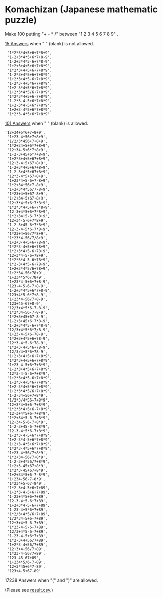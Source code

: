# Komachizan (Japanese mathematic puzzle)

Make 100 putting "+ - * /" between "1 2 3 4 5 6 7 8 9" .

[15 Answers](https://github.com/go125/ten_puzzle/blob/8f8882694d3ab26cfaf9d090b73b924543047bc6/main.ipynb) when " " (blank) is not allowed.

```
 '1*2*3*4+5+6+7*8+9',
 '1-2+3*4*5+6*7+8-9',
 '1-2+3*4*5-6+7*8-9',
 '1+2+3+4+5+6+7+8*9',
 '1*2*3+4+5+6+7+8*9',
 '1-2*3+4*5+6+7+8*9',
 '1+2*3+4*5-6+7+8*9',
 '1-2*3-4+5*6+7+8*9',
 '1+2-3*4+5*6+7+8*9',
 '1+2*3*4*5/6+7+8*9',
 '1*2*3*4+5+6-7+8*9',
 '1-2*3-4-5+6*7+8*9',
 '1+2-3*4-5+6*7+8*9',
 '1+2+3-4*5+6*7+8*9',
 '1*2*3-4*5+6*7+8*9'
```

[101 Answers](https://github.com/go125/ten_puzzle/blob/bdf67f02c780e9feec2ae08ff76737e3ce338adc/main.ipynb) when " " (blank) is allowed.

```
'12+34+5*6+7+8+9',
 '1+23-4+56+7+8+9',
 '1/2/3*456+7+8+9',
 '1*2+34+5+6*7+8+9',
 '12+34-5+6*7+8+9',
 '1-2-3+45+6*7+8+9',
 '1+2*3+4+5+67+8+9',
 '12+3-4+5+67+8+9',
 '1-2+3*4+5+67+8+9',
 '1-2-3+4*5+67+8+9',
 '12*3-4*5+67+8+9',
 '1+23*4+5-6+7-8+9',
 '1*2+34+56+7-8+9',
 '1+2+3*4*56/7-8+9',
 '1*23+4+5+67-8+9',
 '1+2+34-5+67-8+9',
 '12+3*4+5+6+7*8+9',
 '1*2*3*4+5+6+7*8+9',
 '12-3+4*5+6+7*8+9',
 '1*2+34+5-6+7*8+9',
 '12+34-5-6+7*8+9',
 '1-2-3+45-6+7*8+9',
 '12-3-4+5*6+7*8+9',
 '1*23+4+56/7*8+9',
 '1*23*4-56/7/8+9',
 '1+2+3-4+5+6+78+9',
 '1*2*3-4+5+6+78+9',
 '1*2+3*4+5-6+78+9',
 '12+3*4-5-6+78+9',
 '1*2*3*4-5-6+78+9',
 '1*2-3+4*5-6+78+9',
 '1+2+3*4*5/6+78+9',
 '1+2*34-56+78+9',
 '1+234*5*6/78+9',
 '1+23*4-5+6+7+8-9',
 '123-4-5-6-7+8-9',
 '1-2+3*4*5+6*7+8-9',
 '123+4*5-6*7+8-9',
 '1+23*4+56/7+8-9',
 '123+45-67+8-9',
 '12/3+4*5*6-7-8-9',
 '1*2*34+56-7-8-9',
 '1*2+3+45+67-8-9',
 '1-2+3+45+6+7*8-9',
 '1-2+3*4*5-6+7*8-9',
 '12/3+4*5*6*7/8-9',
 '1+23-4+5+6+78-9',
 '1*2+3+4*5+6+78-9',
 '12*3-4+5-6+78-9',
 '1*2+3-4+5*6+78-9',
 '12/3/4+5*6+78-9',
 '1+2+3+4+5+6+7+8*9',
 '1*2*3+4+5+6+7+8*9',
 '1+23-4-5+6+7+8*9',
 '1-2*3+4*5+6+7+8*9',
 '12*3-4-5-6+7+8*9',
 '1+2*3+4*5-6+7+8*9',
 '1-2*3-4+5*6+7+8*9',
 '1+2-3*4+5*6+7+8*9',
 '1+2*3*4*5/6+7+8*9',
 '1-2-34+56+7+8*9',
 '1/2*3/4*56+7+8*9',
 '12+3*4+5+6-7+8*9',
 '1*2*3*4+5+6-7+8*9',
 '12-3+4*5+6-7+8*9',
 '1*2+34+5-6-7+8*9',
 '12+34-5-6-7+8*9',
 '1-2-3+45-6-7+8*9',
 '12-3-4+5*6-7+8*9',
 '1-2*3-4-5+6*7+8*9',
 '1+2-3*4-5+6*7+8*9',
 '1+2+3-4*5+6*7+8*9',
 '1*2*3-4*5+6*7+8*9',
 '1+23-4+56/7+8*9',
 '1*2+34-56/7+8*9',
 '1-2-3+4*56/7+8*9',
 '1+2+3-45+67+8*9',
 '1*2*3-45+67+8*9',
 '1+2+34*5+6-7-8*9',
 '1+234-56-7-8*9',
 '1*234+5-67-8*9',
 '1*2-3+4-5+6+7+89',
 '1+2*3-4-5+6+7+89',
 '1-23+4*5+6+7+89',
 '12-3-4+5-6+7+89',
 '1+2+3*4-5-6+7+89',
 '1-23-4+5*6+7+89',
 '1*2/3+4*5/6+7+89',
 '1/2*34-5+6-7+89',
 '12+3+4+5-6-7+89',
 '1*23-4+5-6-7+89',
 '12/3+4*5-6-7+89',
 '1-23-4-5+6*7+89',
 '1*2-3+4+56/7+89',
 '1+2*3-4+56/7+89',
 '12+3+4-56/7+89',
 '1*23-4-56/7+89',
 '123-45-67+89',
 '1+234*5/6-7-89',
 '12+3*45+6*7-89',
 '123+4-5+67-89'
```

17238 Answers when "(" and ")" are allowed.

(Please see [result.csv](https://github.com/go125/ten_puzzle/blob/master/aligned.csv).)
